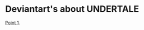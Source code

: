 # Deviantart's about UNDERTALE 
[Point 1](https://sasucchi95.deviantart.com/gallery/?catpath=&edit=0&q=UNDERTALE&utm_source=github&utm_campaign=github).
